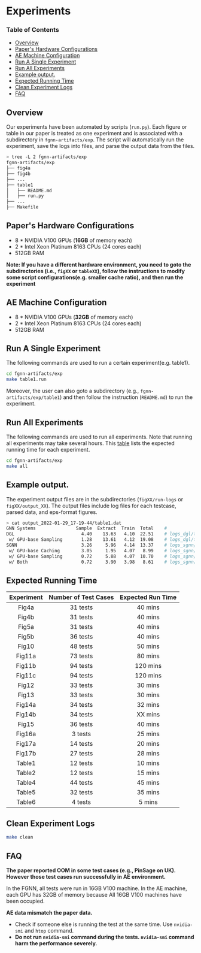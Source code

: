 # Experiments

### Table of Contents 
  - [Overview](#overview)
  - [Paper's Hardware Configurations](#papers-hardware-configurations)
  - [AE Machine Configuration](#ae-machine-configuration)
  - [Run A Single Experiment](#run-a-single-experiment)
  - [Run All Experiments](#run-all-experiments)
  - [Example output.](#example-output)
  - [Expected Running Time](#expected-running-time)
  - [Clean Experiment Logs](#clean-experiment-logs)
  - [FAQ](#faq)


## Overview
Our experiments have been automated by scripts (`run.py`). Each figure or table in our paper is treated as one experiment and is associated with a subdirectory in `fgnn-artifacts/exp`. The script will automatically run the experiment, save the logs into files, and parse the output data from the files.

```bash
> tree -L 2 fgnn-artifacts/exp
fgnn-artifacts/exp
├── fig4a
├── fig4b
├── ...
├── table1
│   ├── README.md
│   ├── run.py
├── ...
├── Makefile
```
## Paper's Hardware Configurations
- 8 * NVIDIA V100 GPUs (**16GB** of memory each)
- 2 * Intel Xeon Platinum 8163 CPUs (24 cores each)
- 512GB RAM

**Note: If you have a different hardware environment, you need to goto the subdirectories (i.e., `figXX` or `tableXX`), follow the instructions to modify some script configurations(e.g. smaller cache ratio), and then run the experiment**


## AE Machine Configuration
- 8 * NVIDIA V100 GPUs (**32GB** of memory each)
- 2 * Intel Xeon Platinum 8163 CPUs (24 cores each)
- 512GB RAM


## Run A Single Experiment

The following commands are used to run a certain experiment(e.g. table1).

```bash
cd fgnn-artifacts/exp
make table1.run
```

Moreover, the user can also goto a subdirectory (e.g., `fgnn-artifacts/exp/table1`) and then follow the instruction (`README.md`) to run the experiment.


## Run All Experiments

The following commands are used to run all experiments. Note that running all experiments may take several hours. This [table](exp/README.md#expected-running-time) lists the expected running time for each experiment.

```bash
cd fgnn-artifacts/exp
make all
```

## Example output.

The experiment output files are in the subdirectories (`figXX/run-logs` or `figXX/output_XX`). The output files include log files for each testcase, parsed data, and eps-format figures.

```bash
> cat output_2022-01-29_17-19-44/table1.dat
GNN Systems               Sample  Extract  Train  Total    #
DGL                         4.40    13.63   4.10  22.51    # logs_dgl/test1.log
 w/ GPU-base Sampling       1.28    13.61   4.12  19.08    # logs_dgl/test0.log
SGNN                        3.26     5.96   4.14  13.37    # logs_sgnn/test3.log
 w/ GPU-base Caching        3.05     1.95   4.07   8.99    # logs_sgnn/test2.log
 w/ GPU-base Sampling       0.72     5.88   4.07  10.70    # logs_sgnn/test1.log
 w/ Both                    0.72     3.90   3.98   8.61    # logs_sgnn/test0.log
```

## Expected Running Time

| Experiment | Number of Test Cases | Expected Run Time |
|:----------:|:--------------------:|:-----------------:|
|    Fig4a   |       31 tests       |      40 mins      |
|    Fig4b   |       31 tests       |      40 mins      |
|    Fig5a   |       31 tests       |      40 mins      |
|    Fig5b   |       36 tests       |      40 mins      |
|    Fig10   |       48 tests       |      50 mins      |
|   Fig11a   |       73 tests       |      80 mins      |
|   Fig11b   |       94 tests       |      120 mins     |
|   Fig11c   |       94 tests       |      120 mins     |
|    Fig12   |       33 tests       |      30 mins      |
|    Fig13   |       33 tests       |      30 mins      |
|   Fig14a   |       34 tests       |      32 mins      |
|   Fig14b   |       34 tests       |      XX mins      |
|    Fig15   |       36 tests       |      40 mins      |
|   Fig16a   |        3 tests       |      25 mins      |
|   Fig17a   |       14 tests       |      20 mins      |
|   Fig17b   |       27 tests       |      28 mins      |
|   Table1   |       12 tests       |      10 mins      |
|   Table2   |       12 tests       |      15 mins      |
|   Table4   |       44 tests       |      45 mins      |
|   Table5   |       32 tests       |      35 mins      |
|   Table6   |        4 tests       |       5 mins      |

## Clean Experiment Logs

```bash
make clean
```



## FAQ

**The paper reported OOM in some test cases (e.g., PinSage on UK). However those test cases run successfully in AE environment.**

In the FGNN, all tests were run in 16GB V100 machine. In the AE machine, each GPU has 32GB of memory because All 16GB V100 machines have been occupied.


**AE data mismatch the paper data.**

- Check if someone else is running the test at the same time. Use `nvidia-smi` and `htop` command.
- **Do not run `nvidia-smi` command during the tests. `nvidia-smi` command harm the performance severely.**
